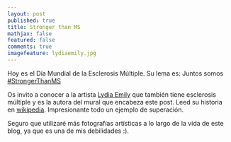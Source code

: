 ```yaml
---
layout: post
published: true
title: Stronger than MS
mathjax: false
featured: false
comments: true
imagefeature: lydiaemily.jpg
---
```


Hoy es el Día Mundial de la Esclerosis Múltiple. Su lema es: Juntos somos [#StrongerThanMS](https://twitter.com/hashtag/strongerthanMS?src=hash)

Os invito a conocer a la artista [Lydia Emily](http://www.lydiaemily.com/) que también tiene esclerosis múltiple y es la autora del mural que encabeza este post.
Leed su historia en [wikipedia](http://en.wikipedia.org/wiki/Lydia_Emily). Impresionante todo un ejemplo de superación.

Seguro que utilizaré más fotografías artísticas a lo largo de la vida de este blog, ya que es una de mis debilidades :).
